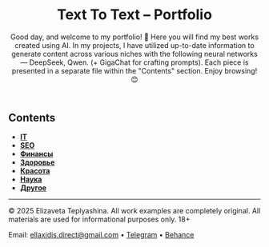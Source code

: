 <header>

# Text To Text – Portfolio

Good day, and welcome to my portfolio! 🙌 Here you will find my best works created using AI. In my projects, I have utilized up-to-date information to generate content across various niches with the following neural networks — DeepSeek, Qwen. (+ GigaChat for crafting prompts). Each piece is presented in a separate file within the "Contents" section. Enjoy browsing! 😊

</header>

## Contents

- **[IT](финансы/)**
- **[SEO](СЕО/)**
- **[Финансы](копирайтинг/)**
- **[Здоровье](нумерология/)**
- **[Красота](личное/)**
- **[Наука](мультипромпт/)**
- **[Другое](мультипромпт/)**
  
<footer>

---

&copy; 2025 Elizaveta Teplyashina. All work examples are completely original. All materials are used for informational purposes only. 18+

Email: ellaxidis.direct@gmail.com &bull; [Telegram](https://t.me/ellaxidis) &bull; [Behance](https://www.behance.net/ellaxidis)

</footer>
